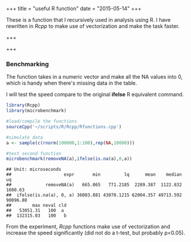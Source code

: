 +++
title = "useful R function"
date = "2015-05-14"
+++

These is a function that I recursively used in analysis using R. I have rewritten in *Rcpp* to make use of vectorization and make the task faster.

+++

<script src="https://gist.github.com/wckdouglas/22a2064ae51162ddd903.js"></script>

+++

### Benchmarking
The function takes in a numeric vector and make all the NA values into 0, which is handy when there's missing data in the table.

I will test the speed compare to the original **ifelse** R equivalent command.


```r
library(Rcpp)
library(microbenchmark)

#load/compile the functions
sourceCpp('~/scripts/R/Rcpp/Rfunctions.cpp')

#simulate data
a <- sample(c(rnorm(100000,1:100),rep(NA,10000)))

#test second function
microbenchmark(removeNA(a),ifelse(is.na(a),0,a))
```

```
## Unit: microseconds
##                    expr       min         lq      mean    median       uq
##             removeNA(a)   665.065   771.2185  2289.387  1122.832  1600.63
##  ifelse(is.na(a), 0, a) 36003.881 43070.1215 62004.357 49713.592 90096.88
##        max neval cld
##   53051.31   100  a 
##  132315.03   100   b
```

From the experiment, *Rcpp* functions make use of vectorization and increase the speed significantly (did not do a t-test, but probably p<0.05).
